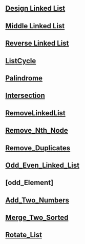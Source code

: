 ## [Design Linked List](https://leetcode.com/problems/design-linked-list/description/)

## [Middle Linked List](https://leetcode.com/problems/middle-of-the-linked-list/)

## [Reverse Linked List](https://leetcode.com/problems/reverse-linked-list/)

## [ListCycle](https://leetcode.com/problems/reverse-linked-list/)

## [Palindrome](https://leetcode.com/problems/palindrome-linked-list/)

## [Intersection](https://leetcode.com/problems/intersection-of-two-linked-lists/)

## [RemoveLinkedList](https://leetcode.com/problems/remove-linked-list-elements/submissions/1709909829/)

## [Remove_Nth_Node](https://leetcode.com/problems/remove-nth-node-from-end-of-list/)

## [Remove_Duplicates](https://leetcode.com/problems/remove-duplicates-from-sorted-list/)

## [Odd_Even_Linked_List](https://leetcode.com/problems/odd-even-linked-list/)

## [odd_Element]

## [Add_Two_Numbers](https://leetcode.com/problems/add-two-numbers/)

## [Merge_Two_Sorted](https://leetcode.com/problems/merge-two-sorted-lists/description/)

## [Rotate_List](https://leetcode.com/problems/rotate-list/submissions/1714230747/)